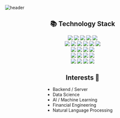 <!--![header](https://capsule-render.vercel.app/api?type=transparent&color=84C5DC&height=70&section=header&text=def%20__init__(self):&fontSize=40&fontColor=84C5DC)-->

![header](https://capsule-render.vercel.app/api?type=rect&color=9be1f4&height=150&section=header&text=Hello,%20world!&fontSize=48&fontColor=ffffff)

<!--# education()-->
<!--- Currently majoring in Computer Science and Engineering-->


<h2 align="center" style="margin-top: 30px"> 📚 Technology Stack </h2>

<div align="center">
    <img src="https://img.shields.io/badge/Python-3670A0?style=for-the-badge&logo=Python&logoColor=white">
    <img src="https://img.shields.io/badge/c-%2300599C.svg?style=for-the-badge&logo=c&logoColor=white">
    <img src="https://img.shields.io/badge/C++-00599C?style=for-the-badge&logo=C%2B%2B&logoColor=white">
    <img src="https://img.shields.io/badge/javascript-%23323330.svg?style=for-the-badge&logo=javascript&logoColor=%23F7DF1E">
    <img src="https://img.shields.io/badge/java-%23ED8B00.svg?style=for-the-badge&logo=openjdk&logoColor=white"> 
    </div>

<div align="center">
    <img src="https://img.shields.io/badge/Go-00ADD8?style=for-the-badge&logo=Go&logoColor=white">
    <img src="https://img.shields.io/badge/Dart-0175C2?style=for-the-badge&logo=Dart&logoColor=white">
    <!--<img src="https://img.shields.io/badge/r-%23276DC3.svg?style=for-the-badge&logo=r&logoColor=white">-->
    <img src="https://img.shields.io/badge/html5-E34F26?style=for-the-badge&logo=html5&logoColor=white"> 
    <img src="https://img.shields.io/badge/css-%231572B6.svg?style=for-the-badge&logo=css3&logoColor=white">
    <img src="https://img.shields.io/badge/jupyter-%23FA0F00.svg?style=for-the-badge&logo=jupyter&logoColor=white">
    <img src="https://img.shields.io/badge/markdown-%23000000.svg?style=for-the-badge&logo=markdown&logoColor=white">
</div>

<div  align= "center"> 
    <img src="https://img.shields.io/badge/Node.js-6DA55F?style=for-the-badge&logo=Node.js&logoColor=white">
    <img src="https://img.shields.io/badge/express.js-%23404d59.svg?style=for-the-badge&logo=express&logoColor=%2361DAFB">
    <img src="https://img.shields.io/badge/Flutter-02569B?style=for-the-badge&logo=Flutter&logoColor=white">
    <img src="https://img.shields.io/badge/springboot-6DB33F?style=for-the-badge&logo=springboot&logoColor=white">
</div>

<div  align= "center">
    <img src="https://img.shields.io/badge/sqlite-%2307405e.svg?style=for-the-badge&logo=sqlite&logoColor=white">
    <img src="https://img.shields.io/badge/mysql-4479A1?style=for-the-badge&logo=mysql&logoColor=white">
    <img src="https://img.shields.io/badge/firebase-%23039BE5.svg?style=for-the-badge&logo=firebase">
    <img src="https://img.shields.io/badge/Django-092E20?style=for-the-badge&logo=Django&logoColor=white">
</div>

<div  align= "center"> 
    <img src="https://img.shields.io/badge/linux-FCC624?style=for-the-badge&logo=linux&logoColor=black">
    <img src="https://img.shields.io/badge/Ubuntu-E95420?style=for-the-badge&logo=ubuntu&logoColor=white">
    <img src="https://img.shields.io/badge/Linux%20Mint-87CF3E?style=for-the-badge&logo=Linux%20Mint&logoColor=white">
    <img src="https://img.shields.io/badge/pythonanywhere-%232F9FD7.svg?style=for-the-badge&logo=pythonanywhere&logoColor=151515">
    <!--<img src="https://img.shields.io/badge/github-181717?style=for-the-badge&logo=github&logoColor=white">-->
</div>

<!--<div  align= "center">-->
<!--    <img src="https://img.shields.io/badge/AWS-%23FF9900.svg?style=for-the-badge&logo=amazon-aws&logoColor=white">-->
<!--    <img src="https://img.shields.io/badge/azure-%230072C6.svg?style=for-the-badge&logo=microsoftazure&logoColor=white">-->
<!--    <img src="https://img.shields.io/badge/FastAPI-005571?style=for-the-badge&logo=fastapi">-->
<!--    <img src="https://img.shields.io/badge/bootstrap-7952B3?style=for-the-badge&logo=bootstrap&logoColor=white">-->
<!--    <img src="https://img.shields.io/badge/React-61DAFB?style=for-the-badge&logo=React&logoColor=white">-->
<!--    <img src="https://img.shields.io/badge/figma-%23F24E1E.svg?style=for-the-badge&logo=figma&logoColor=white">-->
<!--    <img src="https://img.shields.io/badge/postgres-%23316192.svg?style=for-the-badge&logo=postgresql&logoColor=white">-->
<!--    <img src="https://img.shields.io/badge/flask-%23000.svg?style=for-the-badge&logo=flask&logoColor=white">-->
<!--    <img src="https://img.shields.io/badge/NPM-%23CB3837.svg?style=for-the-badge&logo=npm&logoColor=white">-->
<!--    <img src="https://img.shields.io/badge/react_native-%2320232a.svg?style=for-the-badge&logo=react&logoColor=%2361DAFB">-->
<!--    <img src="https://img.shields.io/badge/redux-%23593d88.svg?style=for-the-badge&logo=redux&logoColor=white">-->
<!--    <img src="https://img.shields.io/badge/spring-%236DB33F.svg?style=for-the-badge&logo=spring&logoColor=white">-->
<!--    <img src="https://img.shields.io/badge/vuejs-%2335495e.svg?style=for-the-badge&logo=vuedotjs&logoColor=%234FC08D">-->
<!--    <img src="https://img.shields.io/badge/android%20studio-346ac1?style=for-the-badge&logo=android%20studio&logoColor=white">-->
<!--    <img src="https://img.shields.io/badge/Eclipse-FE7A16.svg?style=for-the-badge&logo=Eclipse&logoColor=white">-->
<!--    <img src="https://img.shields.io/badge/RStudio-4285F4?style=for-the-badge&logo=rstudio&logoColor=white">-->
<!--    <img src="https://img.shields.io/badge/VIM-%2311AB00.svg?style=for-the-badge&logo=vim&logoColor=white">-->
<!--    <img src="https://img.shields.io/badge/kotlin-%237F52FF.svg?style=for-the-badge&logo=kotlin&logoColor=white">-->
<!--    <img src="https://img.shields.io/badge/rust-%23000000.svg?style=for-the-badge&logo=rust&logoColor=white">-->
<!--    <img src="https://img.shields.io/badge/swift-F54A2A?style=for-the-badge&logo=swift&logoColor=white">-->
<!--    <img src="https://img.shields.io/badge/typescript-%23007ACC.svg?style=for-the-badge&logo=typescript&logoColor=white">-->
<!--    <img src="https://img.shields.io/badge/docker-%230db7ed.svg?style=for-the-badge&logo=docker&logoColor=white">-->
<!--    <img src="https://img.shields.io/badge/kubernetes-%23326ce5.svg?style=for-the-badge&logo=kubernetes&logoColor=white">-->
<!--</div>-->

<!--<p align="center" style="margin-top: 20px">-->
<!--  <img src="https://github-readme-stats.vercel.app/api/top-langs/?username=kmin1231&layout=compact&theme=catppuccin_latte&langs_count=8" />-->
<!--</p>-->


<div style="text-align: center;">
    <h2>Interests 👀</h2>
        <ul style="padding: 0; display: inline-block; text-align: left; margin: 0;">
            <li style="text-indent: -1em; padding-left: 1em;">Backend / Server</li>
            <li style="text-indent: -1em; padding-left: 1em;">Data Science</li>
            <li style="text-indent: -1em; padding-left: 1em;">AI / Machine Learning</li>
            <li style="text-indent: -1em; padding-left: 1em;">Financial Engineering</li>
            <li style="text-indent: -1em; padding-left: 1em;">Natural Language Processing</li>
        </ul>
</div>


<!--<div align= "center">-->
<!--    <img src="https://img.shields.io/badge/-tistory-blue?style=for-the-badge&color=61cae5&logo=FF5722&link=https://kmin1231.tistory.com" />-->
<!--    <img src="https://img.shields.io/badge/LinkedIn-0077B5?style=for-the-badge&logo=linkedin&logoColor=white&link=https://linkedin.com/in/kmin1231">-->
<!--</div>-->
